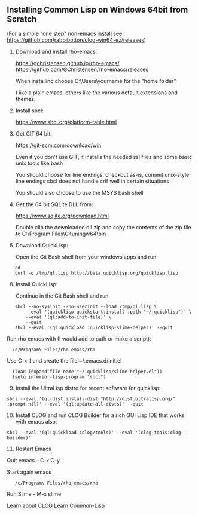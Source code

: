 ## Installing Common Lisp on Windows 64bit from Scratch

(For a simple "one step" non-emacs install see:
   https://github.com/rabbibotton/clog-win64-ez/releases)

1. Download and install rho-emacs:

   https://gchristensen.github.io/rho-emacs/
   https://github.com/GChristensen/rho-emacs/releases

   When installing choose C:\Users\yourname for the "home folder"

   I like a plain emacs, others like the various default extensions and themes.

2. Install sbcl:

   https://www.sbcl.org/platform-table.html

3. Get GIT 64 bit:

   https://git-scm.com/download/win

   Even if you don't use GIT, it installs the needed ssl files and
   some basic unix tools like bash
   
   You should choose for line endings, checkout as-is, commit unix-style line endings
   sbcl does not handle crlf well in certain situations

   You should also choose to use the MSYS bash shell

5. Get the 64 bit SQLite DLL from:

   https://www.sqlite.org/download.html

   Double clip the downloaded dll zip and copy the contents of the zip file
   to C:\Program Files\Git\mingw64\bin

7. Download QuickLisp:

   Open the Git Bash shell from your windows apps and run
```
   cd
   curl -o /tmp/ql.lisp http://beta.quicklisp.org/quicklisp.lisp
```

8. Install QuickLisp:

   Continue in the Git Bash shell and run
```
   sbcl --no-sysinit --no-userinit --load /tmp/ql.lisp \
       --eval '(quicklisp-quickstart:install :path "~/.quicklisp")' \
       --eval '(ql:add-to-init-file)' \
       --quit
   sbcl --eval '(ql:quickload :quicklisp-slime-helper)' --quit
```
   
   Run rho emacs with (I would add to path or make a script):

      /c/Program\ Files/rho-emacs/rho

   Use C-x-f and create the file ~/.emacs.d/init.el

```
  (load (expand-file-name "~/.quicklisp/slime-helper.el"))
  (setq inferior-lisp-program "sbcl")
```

9. Install the UltraLisp distro for recent software for quicklisp:

```
sbcl --eval '(ql-dist:install-dist "http://dist.ultralisp.org/" :prompt nil)' --eval '(ql:update-all-dists)' --quit
```

10. Install CLOG and run CLOG Builder for a rich GUI Lisp IDE that works with emacs also:

```
sbcl --eval '(ql:quickload :clog/tools)' --eval '(clog-tools:clog-builder)'
```

11. Restart Emacs

   Quit emacs - C-x C-y

   Start again emacs
   
```
   /c/Program\ Files/rho-emacs/rho
```
   Run Slime - M-x slime


   [Learn about CLOG](README.md)
   [Learn Common-Lisp](LEARN.md)
